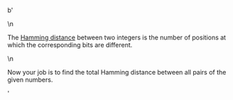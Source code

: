 b'<div class="question-description">\n<p><p>The <a href="https://en.wikipedia.org/wiki/Hamming_distance" target="_blank">Hamming distance</a> between two integers is the number of positions at which the corresponding bits are different.</p>\n<p>Now your job is to find the total Hamming distance between all pairs of the given numbers.</p></p></div>'